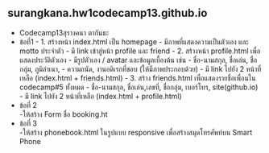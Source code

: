 ## surangkana.hw1codecamp13.github.io

- Codecamp13สุรางคนา ตากันธะ
- ข้อที่1
            - 1. สร้างหน้า index.html เป็น homepage 
                        - มีภาพที่แสดงความเป็นตัวเอง และ motto ประจําตัว
                        - มี link เข้าสู่หน้า profile และ friend 
            - 2. สร้างหน้า profile.html เพื่อแสดงประวัติตัวเอง 
                        - มีรูปตัวเอง / avatar และข้อมูลเบื้องต้น เช่น
                        - ชื่อ-นามสกุล, ชื่อเล่น, ชื่อกลุ่ม, ภูมิลําเนา, 
                        - ความถนัด, งานอดิเรกที่ชอบ (ให้มีภาพประกอบด้วย)
                        - มี link ไปยัง 2 หน้าที่เหลือ (index.html + friends.html)
            - 3. สร้าง friends.html เพื่อแสดงรายชื่อเพื่อนใน codecamp#5 ทั้งหมด
                         - ชื่อ-นามสกุล, ชื่อเล่น,เลขที่, ชื่อกลุ่ม, เบอร์โทร, site(github.io) 
                         - มี link ไปยัง 2 หน้าที่เหลือ (index.html + profile.html)
- ข้อที่ 2     
            -ให้สร้าง Form ชื่อ  booking.ht
- ข้อที่ 3     
            -ให้สร้าง phonebook.html  ในรูปแบบ responsive เพื่อสร้างสมุดโทรศัพท์บน Smart Phone
